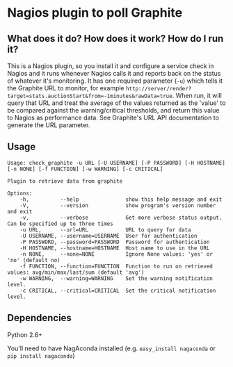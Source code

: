 Nagios plugin to poll Graphite
===

What does it do? How does it work? How do I run it?
---

This is a Nagios plugin, so you install it and configure a service
check in Nagios and it runs whenever Nagios calls it and reports
back on the status of whatever it's monitoring. It has one required
parameter (`-u`) which tells it the Graphite URL to monitor, for
example `http://server/render?target=stats.auctionStart&from=-1minutes&rawData=true`.
When run, it will query that URL and treat the average of the
values returned as the 'value' to be compared against the
warning/critical thresholds, and return this value to Nagios as
performance data. See Graphite's URL API documentation to generate
the URL parameter.

Usage
---
```
Usage: check_graphite -u URL [-U USERNAME] [-P PASSWORD] [-H HOSTNAME] [-n NONE] [-f FUNCTION] [-w WARNING] [-c CRITICAL]

Plugin to retrieve data from graphite

Options:
    -h,          --help               show this help message and exit
    -V,          --version            show program's version number and exit
    -v,          --verbose            Get more verbose status output. Can be specified up to three times
    -u URL,      --url=URL            URL to query for data
    -U USERNAME, --username=USERNAME  User for authentication
    -P PASSWORD, --password=PASSWORD  Password for authentication
    -H HOSTNAME, --hostname=HOSTNAME  Host name to use in the URL
    -n NONE,     --none=NONE          Ignore None values: 'yes' or 'no' (default no)
    -f FUNCTION, --function=FUNCTION  Function to run on retrieved values: avg/min/max/last/sum (default 'avg')
    -w WARNING,  --warning=WARNING    Set the warning notification level.
    -c CRITICAL, --critical=CRITICAL  Set the critical notification level.
```

Dependencies
---

Python 2.6+

You'll need to have NagAconda installed (e.g. `easy_install nagaconda` or `pip install nagaconda`)
